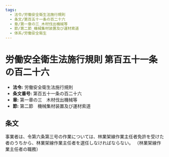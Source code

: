 ```yaml
---
tags:
  - 法令/労働安全衛生法施行規則
  - 条文/第百五十一条の百二十六
  - 章/第一章の三_木材伐出機械等
  - 節/第二節_機械集材装置及び運材索道
  - 体系/労働安全衛生
---
```

# 労働安全衛生法施行規則 第百五十一条の百二十六

- **法令:** 労働安全衛生法施行規則
- **条文番号:** 第百五十一条の百二十六
- **章:** 第一章の三　木材伐出機械等
- **節:** 第二節　機械集材装置及び運材索道

## 条文
事業者は、令第六条第三号の作業については、林業架線作業主任者免許を受けた者のうちから、林業架線作業主任者を選任しなければならない。
（林業架線作業主任者の職務）

